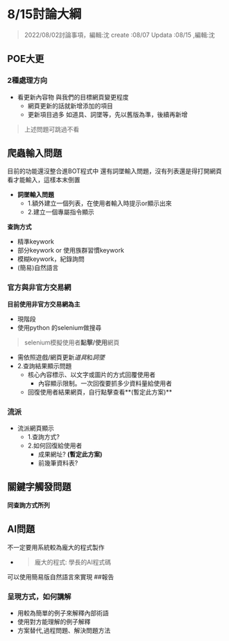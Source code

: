 # 8/15討論大綱
> 2022/08/02討論事項，編輯:沈
> create :08/07
> Updata :08/15 ,編輯:沈

## POE大更
### 2種處理方向
- 看更新內容物 與我們的目標網頁變更程度
  - 網頁更新的話就新增添加的項目
  - 更新項目過多 如道具、詞墜等，先以舊版為準，後續再新增

> 上述問題可跳過不看

## 爬蟲輸入問題
目前的功能還沒整合進BOT程式中
還有詞墜輸入問題，沒有列表還是得打開網頁看才能輸入，這樣本末倒置
- **詞墜輸入問題**
  - 1.額外建立一個列表，在使用者輸入時提示or顯示出來
  - 2.建立一個專屬指令顯示

**查詢方式**
- 精準keywork
- 部分keywork or 使用族群習慣keywork
- 模糊keywork，紀錄詢問
- (簡易)自然語言

### 官方與非官方交易網
**目前使用非官方交易網為主**
- 現階段
 - 使用python 的selenium做搜尋
 > selenium模擬使用者**點擊/使用**網頁
 - 需依照遊戲/網頁更新*道具*和*詞墜*
- 2.查詢結果顯示問題
  - 核心內容標示、以文字或圖片的方式回覆使用者
    - 內容顯示限制。一次回復要抓多少資料量給使用者
  - 回復使用者結果網頁，自行點擊查看**(暫定此方案)**

### 流派
- 流派網頁顯示
  - 1.查詢方式?
  - 2.如何回復給使用者
    - 成果網址? **(暫定此方案)**
	- 前幾筆資料表?

## 關鍵字觸發問題
**同查詢方式所列**


## AI問題
不一定要用系統較為龐大的程式製作
- > 龐大的程式: 學長的AI程式碼

可以使用簡易版自然語言來實現
##報告
### 呈現方式，如何講解
- 用較為簡單的例子來解釋內部術語
- 使用對方能理解的例子解釋
- 方案替代,過程問題、解決問題方法